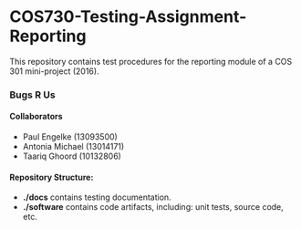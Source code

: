 # COS730-Testing-Assignment-Reporting
This repository contains test procedures for the reporting module of a COS 301 mini-project (2016).

### Bugs R Us
#### Collaborators
+ Paul Engelke (13093500)
+ Antonia Michael (13014171)
+ Taariq Ghoord (10132806)

#### Repository Structure:
+ **./docs** contains testing documentation.
+ **./software** contains code artifacts, including: unit tests, source code, etc.
